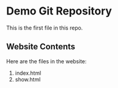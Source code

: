 # Demo Git Repository

This is the first file in this repo.

## Website Contents

Here are the files in the website:

1. index.html
2. show.html
